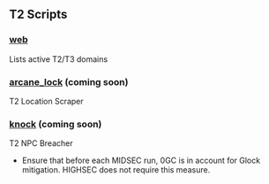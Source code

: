 ## T2 Scripts

### [web](https://github.com/notarikon-nz/hackmud/blob/main/t2/web.js)

Lists active T2/T3 domains

### [arcane_lock](https://github.com/notarikon-nz/hackmud/blob/main/t2/arcane_lock.js) (coming soon)

T2 Location Scraper

### [knock](https://github.com/notarikon-nz/hackmud/blob/main/t2/knock.js) (coming soon)

T2 NPC Breacher

* Ensure that before each MIDSEC run, 0GC is in account for Glock mitigation. HIGHSEC does not require this measure.
